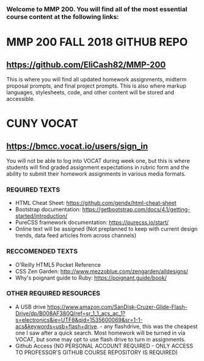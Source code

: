 ### Welcome to MMP 200.  You will find all of the most essential course content at the following links:

# MMP 200 FALL 2018 GITHUB REPO

## https://github.com/EliCash82/MMP-200

This is where you will find all updated homework assignments, midterm proposal
prompts, and final project prompts.  This is also where markup languages, stylesheets,
code, and other content will be stored and accessible.

# CUNY VOCAT

## https://bmcc.vocat.io/users/sign_in

You will not be able to log into VOCAT during week one, but this is where
students will find graded assignment expectations in rubric form and the
ability to submit their homework assignments in various media formats.


### REQUIRED TEXTS

* HTML Cheat Sheet: https://github.com/gendx/html-cheat-sheet
* Bootstrap documentation: https://getbootstrap.com/docs/4.1/getting-started/introduction/
* PureCSS framework documentation: https://purecss.io/start/
* Online text will be assigned (Not preplanned to keep with current design trends, data feed articles from across channels)

### RECCOMENDED TEXTS
* O'Reilly HTML5 Pocket Reference
* CSS Zen Garden: http://www.mezzoblue.com/zengarden/alldesigns/
* Why's poignant guide to Ruby:  https://poignant.guide/book/

### OTHER REQUIRED RESOURCES

* A USB drive https://www.amazon.com/SanDisk-Cruzer-Glide-Flash-Drive/dp/B008AF380Q/ref=sr_1_1_acs_ac_1?s=electronics&ie=UTF8&qid=1535600069&sr=1-1-acs&keywords=usb+flash+drive. - any flashdrive, this was the cheapest one I saw after a quick search.  Most homework will be turned in via VOCAT, but some may opt to use flash drive to turn in assignments.
* Github Access (NO PERSONAL ACCOUNT REQUIRED - ONLY ACCESS TO PROFESSOR'S GITHUB COURSE REPOSITORY IS REQUIRED)
